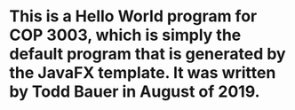 # This is a Hello World program for COP 3003, which is simply the default program that is generated by the JavaFX template. It was written by Todd Bauer in August of 2019.
